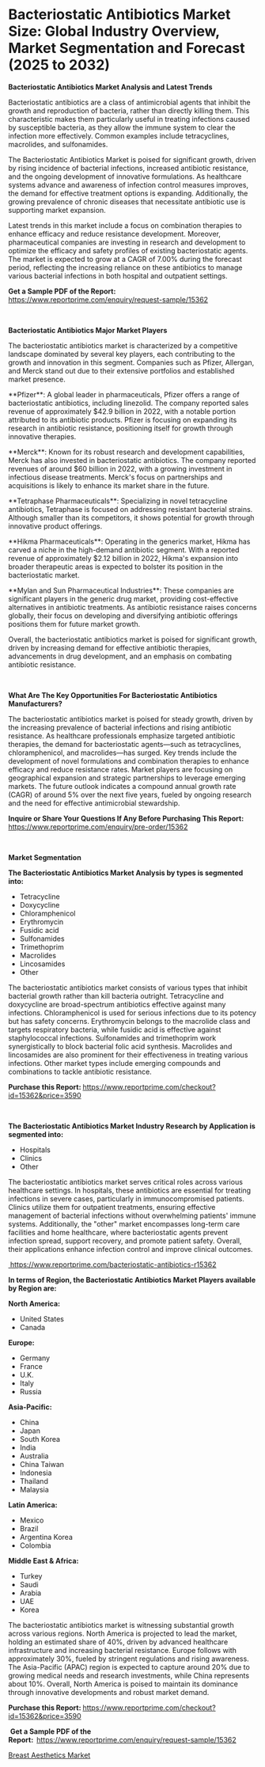 <p><h1>Bacteriostatic Antibiotics Market Size: Global Industry Overview, Market Segmentation and Forecast (2025 to 2032)</h1></p><p><strong>Bacteriostatic Antibiotics Market Analysis and Latest Trends</strong></p>
<p><p>Bacteriostatic antibiotics are a class of antimicrobial agents that inhibit the growth and reproduction of bacteria, rather than directly killing them. This characteristic makes them particularly useful in treating infections caused by susceptible bacteria, as they allow the immune system to clear the infection more effectively. Common examples include tetracyclines, macrolides, and sulfonamides.</p><p>The Bacteriostatic Antibiotics Market is poised for significant growth, driven by rising incidence of bacterial infections, increased antibiotic resistance, and the ongoing development of innovative formulations. As healthcare systems advance and awareness of infection control measures improves, the demand for effective treatment options is expanding. Additionally, the growing prevalence of chronic diseases that necessitate antibiotic use is supporting market expansion.</p><p>Latest trends in this market include a focus on combination therapies to enhance efficacy and reduce resistance development. Moreover, pharmaceutical companies are investing in research and development to optimize the efficacy and safety profiles of existing bacteriostatic agents. The market is expected to grow at a CAGR of 7.00% during the forecast period, reflecting the increasing reliance on these antibiotics to manage various bacterial infections in both hospital and outpatient settings.</p></p>
<p><strong>Get a Sample PDF of the Report:&nbsp;</strong> <a href="https://www.reportprime.com/enquiry/request-sample/15362?utm_campaign=3283&utm_medium=2&utm_source=Github&utm_content=ia&utm_term=20032025&utm_id=bacteriostatic-antibiotics">https://www.reportprime.com/enquiry/request-sample/15362</a></p>
<p>&nbsp;</p>
<p><strong>Bacteriostatic Antibiotics Major Market Players</strong></p>
<p><p>The bacteriostatic antibiotics market is characterized by a competitive landscape dominated by several key players, each contributing to the growth and innovation in this segment. Companies such as Pfizer, Allergan, and Merck stand out due to their extensive portfolios and established market presence.</p><p>**Pfizer**: A global leader in pharmaceuticals, Pfizer offers a range of bacteriostatic antibiotics, including linezolid. The company reported sales revenue of approximately $42.9 billion in 2022, with a notable portion attributed to its antibiotic products. Pfizer is focusing on expanding its research in antibiotic resistance, positioning itself for growth through innovative therapies.</p><p>**Merck**: Known for its robust research and development capabilities, Merck has also invested in bacteriostatic antibiotics. The company reported revenues of around $60 billion in 2022, with a growing investment in infectious disease treatments. Merck's focus on partnerships and acquisitions is likely to enhance its market share in the future.</p><p>**Tetraphase Pharmaceuticals**: Specializing in novel tetracycline antibiotics, Tetraphase is focused on addressing resistant bacterial strains. Although smaller than its competitors, it shows potential for growth through innovative product offerings.</p><p>**Hikma Pharmaceuticals**: Operating in the generics market, Hikma has carved a niche in the high-demand antibiotic segment. With a reported revenue of approximately $2.12 billion in 2022, Hikma's expansion into broader therapeutic areas is expected to bolster its position in the bacteriostatic market.</p><p>**Mylan and Sun Pharmaceutical Industries**: These companies are significant players in the generic drug market, providing cost-effective alternatives in antibiotic treatments. As antibiotic resistance raises concerns globally, their focus on developing and diversifying antibiotic offerings positions them for future market growth.</p><p>Overall, the bacteriostatic antibiotics market is poised for significant growth, driven by increasing demand for effective antibiotic therapies, advancements in drug development, and an emphasis on combating antibiotic resistance.</p></p>
<p>&nbsp;</p>
<p><strong>What Are The Key Opportunities For Bacteriostatic Antibiotics Manufacturers?</strong></p>
<p><p>The bacteriostatic antibiotics market is poised for steady growth, driven by the increasing prevalence of bacterial infections and rising antibiotic resistance. As healthcare professionals emphasize targeted antibiotic therapies, the demand for bacteriostatic agents—such as tetracyclines, chloramphenicol, and macrolides—has surged. Key trends include the development of novel formulations and combination therapies to enhance efficacy and reduce resistance rates. Market players are focusing on geographical expansion and strategic partnerships to leverage emerging markets. The future outlook indicates a compound annual growth rate (CAGR) of around 5% over the next five years, fueled by ongoing research and the need for effective antimicrobial stewardship.</p></p>
<p><strong>Inquire or Share Your Questions If Any Before Purchasing This Report:</strong> <a href="https://www.reportprime.com/enquiry/pre-order/15362?utm_campaign=3283&utm_medium=2&utm_source=Github&utm_content=ia&utm_term=20032025&utm_id=bacteriostatic-antibiotics">https://www.reportprime.com/enquiry/pre-order/15362</a></p>
<p>&nbsp;</p>
<p><strong>Market Segmentation</strong></p>
<p><strong>The Bacteriostatic Antibiotics Market Analysis by types is segmented into:</strong></p>
<p><ul><li>Tetracycline</li><li>Doxycycline</li><li>Chloramphenicol</li><li>Erythromycin</li><li>Fusidic acid</li><li>Sulfonamides</li><li>Trimethoprim</li><li>Macrolides</li><li>Lincosamides</li><li>Other</li></ul></p>
<p><p>The bacteriostatic antibiotics market consists of various types that inhibit bacterial growth rather than kill bacteria outright. Tetracycline and doxycycline are broad-spectrum antibiotics effective against many infections. Chloramphenicol is used for serious infections due to its potency but has safety concerns. Erythromycin belongs to the macrolide class and targets respiratory bacteria, while fusidic acid is effective against staphylococcal infections. Sulfonamides and trimethoprim work synergistically to block bacterial folic acid synthesis. Macrolides and lincosamides are also prominent for their effectiveness in treating various infections. Other market types include emerging compounds and combinations to tackle antibiotic resistance.</p></p>
<p><strong>Purchase this Report:&nbsp;</strong><a href="https://www.reportprime.com/checkout?id=15362&price=3590&utm_campaign=3283&utm_medium=2&utm_source=Github&utm_content=ia&utm_term=20032025&utm_id=bacteriostatic-antibiotics">https://www.reportprime.com/checkout?id=15362&price=3590</a></p>
<p>&nbsp;</p>
<p><strong>The Bacteriostatic Antibiotics Market Industry Research by Application is segmented into:</strong></p>
<p><ul><li>Hospitals</li><li>Clinics</li><li>Other</li></ul></p>
<p><p>The bacteriostatic antibiotics market serves critical roles across various healthcare settings. In hospitals, these antibiotics are essential for treating infections in severe cases, particularly in immunocompromised patients. Clinics utilize them for outpatient treatments, ensuring effective management of bacterial infections without overwhelming patients' immune systems. Additionally, the "other" market encompasses long-term care facilities and home healthcare, where bacteriostatic agents prevent infection spread, support recovery, and promote patient safety. Overall, their applications enhance infection control and improve clinical outcomes.</p></p>
<p><a href="https://www.reportprime.com/bacteriostatic-antibiotics-r15362?utm_campaign=3283&utm_medium=2&utm_source=Github&utm_content=ia&utm_term=20032025&utm_id=bacteriostatic-antibiotics">&nbsp;https://www.reportprime.com/bacteriostatic-antibiotics-r15362</a></p>
<p><strong>In terms of Region, the Bacteriostatic Antibiotics Market Players available by Region are:</strong></p>
<p>
    <p> <strong> North America: </strong>
        <ul>
            <li>United States</li>
            <li>Canada</li>
        </ul>
        </p> 
    <p> <strong> Europe: </strong>
        <ul>
            <li>Germany</li>
            <li>France</li>
            <li>U.K.</li>
            <li>Italy</li>
            <li>Russia</li>
        </ul>
        </p> 
    <p> <strong> Asia-Pacific: </strong>
        <ul>
            <li>China</li>
            <li>Japan</li>
            <li>South Korea</li>
            <li>India</li>
            <li>Australia</li>
            <li>China Taiwan</li>
            <li>Indonesia</li>
            <li>Thailand</li>
            <li>Malaysia</li>
        </ul>
        </p> 
    <p> <strong> Latin America: </strong>
        <ul>
            <li>Mexico</li>
            <li>Brazil</li>
            <li>Argentina Korea</li>
            <li>Colombia</li>
        </ul>
        </p> 
    <p> <strong> Middle East & Africa: </strong>
        <ul>
            <li>Turkey</li>
            <li>Saudi</li>
            <li>Arabia</li>
            <li>UAE</li>
            <li>Korea</li>
        </ul>
    </p>
    </p>
<p><p>The bacteriostatic antibiotics market is witnessing substantial growth across various regions. North America is projected to lead the market, holding an estimated share of 40%, driven by advanced healthcare infrastructure and increasing bacterial resistance. Europe follows with approximately 30%, fueled by stringent regulations and rising awareness. The Asia-Pacific (APAC) region is expected to capture around 20% due to growing medical needs and research investments, while China represents about 10%. Overall, North America is poised to maintain its dominance through innovative developments and robust market demand.</p></p>
<p><strong>Purchase this Report: </strong><a href="https://www.reportprime.com/checkout?id=15362&price=3590&utm_campaign=3283&utm_medium=2&utm_source=Github&utm_content=ia&utm_term=20032025&utm_id=bacteriostatic-antibiotics">https://www.reportprime.com/checkout?id=15362&price=3590</a></p>
<p>&nbsp;<strong>Get a Sample PDF of the Report:&nbsp;&nbsp;</strong><a href="https://www.reportprime.com/enquiry/request-sample/15362?utm_campaign=3283&utm_medium=2&utm_source=Github&utm_content=ia&utm_term=20032025&utm_id=bacteriostatic-antibiotics">https://www.reportprime.com/enquiry/request-sample/15362</a></p>
<p><strong></strong></p>
<p><p><a href="https://github.com/handyiongikg/Market-Research-Report-List-1/blob/main/breast-aesthetics-market.md?utm_campaign=3283&utm_medium=2&utm_source=Github&utm_content=ia&utm_term=20032025&utm_id=bacteriostatic-antibiotics">Breast Aesthetics Market</a></p></p>